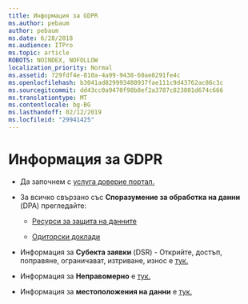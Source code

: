 ```yaml
---
title: Информация за GDPR
ms.author: pebaum
author: pebaum
ms.date: 6/28/2018
ms.audience: ITPro
ms.topic: article
ROBOTS: NOINDEX, NOFOLLOW
localization_priority: Normal
ms.assetid: 729fdf4e-810a-4a99-9438-60ae8291fe4c
ms.openlocfilehash: b3041ad829993480937fae111c9d43762ac86c3c
ms.sourcegitcommit: dd43cc0a9470f98b8ef2a3787c823801d674c666
ms.translationtype: MT
ms.contentlocale: bg-BG
ms.lasthandoff: 02/12/2019
ms.locfileid: "29941425"
---
```

# <a name="information-about-gdpr"></a>Информация за GDPR

- Да започнем с [услуга доверие портал.](https://servicetrust.microsoft.com/ViewPage/GDPRGetStarted)
    
- За всичко свързано със **Споразумение за обработка на данни** (DPA) прегледайте: 
    
  - [Ресурси за защита на данните](https://servicetrust.microsoft.com/ViewPage/TrustDocuments)
    
  - [Одиторски доклади](https://servicetrust.microsoft.com/ViewPage/MSComplianceGuide)
    
- Информация за **Субекта заявки** (DSR) - Открийте, достъп, поправяне, ограничават, изтриване, износ е [тук.](https://docs.microsoft.com/microsoft-365/compliance/gdpr-dsr-office365)
    
- Информация за **Неправомерно** е [тук.](https://servicetrust.microsoft.com/ViewPage/GDPRBreach)
    
- Информация за **местоположения на данни** е [тук.](https://products.office.com/where-is-your-data-located?ms.officeurl=datamaps&amp;geo=All#All)
    

